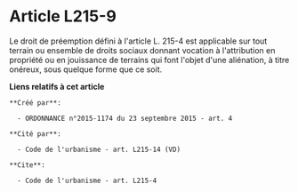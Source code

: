 # Article L215-9

Le droit de préemption défini à l'article L. 215-4 est applicable sur tout terrain ou ensemble de droits sociaux donnant
vocation à l'attribution en propriété ou en jouissance de terrains qui font l'objet d'une aliénation, à titre onéreux, sous
quelque forme que ce soit.

**Liens relatifs à cet article**

	**Créé par**:

	  - ORDONNANCE n°2015-1174 du 23 septembre 2015 - art. 4

	**Cité par**:

	  - Code de l'urbanisme - art. L215-14 (VD)

	**Cite**:

	  - Code de l'urbanisme - art. L215-4
